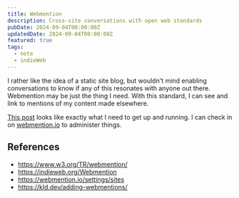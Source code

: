 ```yaml
---
title: Webmention
description: Cross-site conversations with open web standards
pubDate: 2024-09-04T00:00:00Z
updatedDate: 2024-09-04T00:00:00Z
featured: true
tags:
  - note
  - indieWeb
---
```


I rather like the idea of a static site blog, but wouldn't mind enabling
conversations to know if any of this resonates with anyone out there.
Webmention may be just the thing I need. With this standard, I can see and link
to mentions of my content made elsewhere.

[This post](https://stevefrenzel.dev/posts/webmentions-in-astro-for-blog-posts)
looks like exactly what I need to get up and running. I can check in on
[webmention.io](https://webmention.io) to administer things.

## References

- <https://www.w3.org/TR/webmention/>
- <https://indieweb.org/Webmention>
- <https://webmention.io/settings/sites>
- <https://kld.dev/adding-webmentions/>
